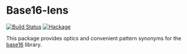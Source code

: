 # Base16-lens

[![Build Status](https://travis-ci.com/emilypi/base16-lens.svg?branch=master)](https://travis-ci.com/emilypi/base16-lens)
[![Hackage](https://img.shields.io/hackage/v/base16-lens.svg)](https://hackage.haskell.org/package/base16-lens)

This package provides optics and convenient pattern synonyms for the [base16](https://hackage.haskell.org/package/base16) library.
